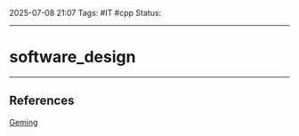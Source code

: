 
2025-07-08 21:07
Tags: #IT #cpp
Status:

---
# software_design


---
## References
[Geming](https://docs.google.com/document/d/1OomMRncsaeAHAT5ZLLqXp2aDJz6H5hWT80SH37x1R84/edit?tab=t.0)


